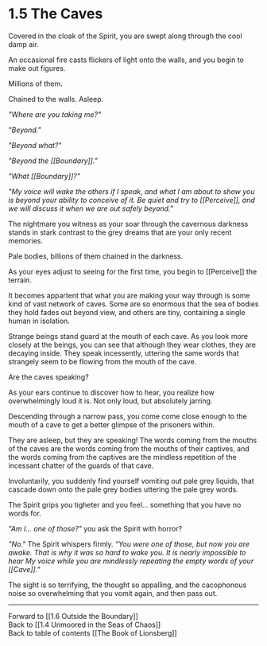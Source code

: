 # 1.5 The Caves
Covered in the cloak of the Spirit, you are swept along through the cool damp air. 

An occasional fire casts flickers of light onto the walls, and you begin to make out figures. 

Millions of them. 

Chained to the walls. Asleep. 

_"Where are you taking me?"_

_"Beyond."_

_"Beyond what?"_

_"Beyond the [[Boundary]]."_

_"What [[Boundary]]?"_

_"My voice will wake the others if I speak, and what I am about to show you is beyond your ability to conceive of it. Be quiet and try to [[Perceive]], and we will discuss it when we are out safely beyond."_

The nightmare you witness as your soar through the cavernous darkness stands in stark contrast to the grey dreams that are your only recent memories. 

Pale bodies, billions of them chained in the darkness. 

As your eyes adjust to seeing for the first time, you begin to [[Perceive]] the terrain. 

It becomes appartent that what you are making your way through is some kind of vast network of caves. Some are so enormous that the sea of bodies they hold fades out beyond view, and others are tiny, containing a single human in isolation. 

Strange beings stand guard at the mouth of each cave. As you look more closely at the beings, you can see that although they wear clothes, they are decaying inside. They speak incessently, uttering the same words that strangely seem to be flowing from the mouth of the cave. 

Are the caves speaking? 

As your ears continue to discover how to hear, you realize how overwhelmingly loud it is. Not only loud, but absolutely jarring.  

Descending through a narrow pass, you come come close enough to the mouth of a cave to get a better glimpse of the prisoners within. 

They are  asleep, but they are speaking! The words coming from the mouths of the caves are the words coming from the mouths of their captives, and the words coming from the captives are the mindless repetition of the incessant chatter of the guards of that cave. 

Involuntarily, you suddenly find yourself vomiting out pale grey liquids, that cascade down onto the pale grey bodies uttering the pale grey words. 

The Spirit grips you tigheter and you feel... something that you have no words for. 

_"Am I... one of those?"_ you ask the Spirit with horror? 

_"No."_ The Spirit whispers firmly. _"You were one of those, but now you are awake. That is why it was so hard to wake you. It is nearly impossible to hear My voice while you are mindlessly repeating the empty words of your [[Cave]]."_

The sight is so terrifying, the thought so appalling, and the cacophonous noise so overwhelming that you vomit again, and then pass out. 

___

Forward to [[1.6 Outside the Boundary]]  
Back to [[1.4 Unmoored in the Seas of Chaos]]  
Back to table of contents [[The Book of Lionsberg]]  
